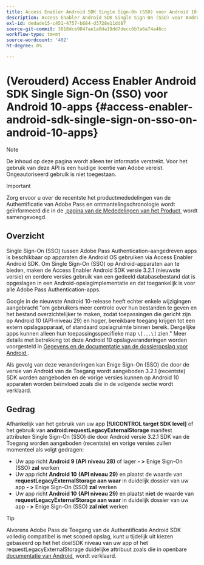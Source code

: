 ```yaml
---
title: Access Enabler Android SDK Single Sign-On (SSO) voor Android 10-apps
description: Access Enabler Android SDK Single Sign-On (SSO) voor Android 10-apps
exl-id: dedade15-c451-4757-b684-d3728e11dd87
source-git-commit: 3818dce9847ae1a0da19dd7decc6b7a6a74a46cc
workflow-type: tm+mt
source-wordcount: '402'
ht-degree: 0%

---
```


# (Verouderd) Access Enabler Android SDK Single Sign-On (SSO) voor Android 10-apps {#access-enabler-android-sdk-single-sign-on-sso-on-android-10-apps}

>[!NOTE]
>
>De inhoud op deze pagina wordt alleen ter informatie verstrekt. Voor het gebruik van deze API is een huidige licentie van Adobe vereist. Ongeautoriseerd gebruik is niet toegestaan.

>[!IMPORTANT]
>
> Zorg ervoor u over de recentste het productmededelingen van de Authentificatie van Adobe Pass en ontmantelingschronologie wordt geïnformeerd die in de [&#x200B; pagina van de Mededelingen van het Product &#x200B;](/help/authentication/product-announcements.md) wordt samengevoegd.

## Overzicht

Single Sign-On (SSO) tussen Adobe Pass Authentication-aangedreven apps is beschikbaar op apparaten die Android OS gebruiken via Access Enabler Android SDK. Om Single Sign-On (SSO) op Android-apparaten aan te bieden, maken de Access Enabler Android SDK versie 3.2.1 (nieuwste versie) en eerdere versies gebruik van een gedeeld databasebestand dat is opgeslagen in een Android-opslagimplementatie en dat toegankelijk is voor alle Adobe Pass Authentication-apps.

Google in de nieuwste Android 10-release heeft echter enkele wijzigingen aangebracht &quot;om gebruikers meer controle over hun bestanden te geven en het bestand overzichtelijker te maken, zodat toepassingen die gericht zijn op Android 10 (API-niveau 29) en hoger, bereikbare toegang krijgen tot een extern opslagapparaat, of standaard opslagruimte binnen bereik. Dergelijke apps kunnen alleen hun toepassingsspecifieke map `\[...\]` zien.&quot; Meer details met betrekking tot deze Android 10 opslagveranderingen worden voorgesteld in [&#x200B; Gegevens en de documentatie van de dossieropslag voor Android &#x200B;](https://developer.android.com/training/data-storage/files/external-scoped).

Als gevolg van deze veranderingen kan Enige Sign-On (SSO) die door de versie van Android van de Toegang wordt aangeboden 3.2.1 (recentste) SDK worden aangeboden en de vorige versies kunnen op Android 10 apparaten worden beïnvloed zoals die in de volgende sectie wordt verklaard.**&#x200B;**

## Gedrag

Afhankelijk van het gebruik van uw app **[!UICONTROL target SDK level]** of het gebruik van **android:requestLegacyExternalStorage** manifest attributen Single Sign-On (SSO) die door Android versie 3.2.1 SDK van de Toegang worden aangeboden (recentste) en vorige versies zullen momenteel als volgt gedragen:

- Uw app richt **Android 9 (API niveau 28)** of lager **- \>** Enige Sign-On (SSO) **zal** werken
- Uw app richt **Android 10** **(API niveau 29)** en plaatst **&#x200B;**&#x200B;de waarde van **requestLegacyExternalStorage aan waar** in duidelijk dossier van uw app **- \>** Enige Sign-On (SSO) **zal** werken
- Uw app richt **Android 10** **(API niveau 29)** en plaatst **niet** de waarde van **requestLegacyExternalStorage aan waar** in duidelijk dossier van uw app **- \>** Enige Sign-On (SSO) **zal niet** werken

>[!TIP]
>
> Alvorens Adobe Pass de Toegang van de Authentificatie Android SDK volledig compatibel is met scoped opslag, kunt u tijdelijk uit kiezen gebaseerd op het het doelSDK niveau van uw app of het requestLegacyExternalStorage duidelijke attribuut zoals die in openbare [&#x200B; documentatie van Android &#x200B;](https://developer.android.com/training/data-storage/files/external-scoped#opt-out-of-scoped-storage) wordt verklaard.
